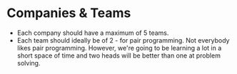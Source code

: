 # Companies & Teams

* Each company should have a maximum of 5 teams.
* Each team should ideally be of 2 - for pair programming. Not everybody likes
pair programming. However, we're going to be learning a lot in a short space of
time and two heads will be better than one at problem solving.
